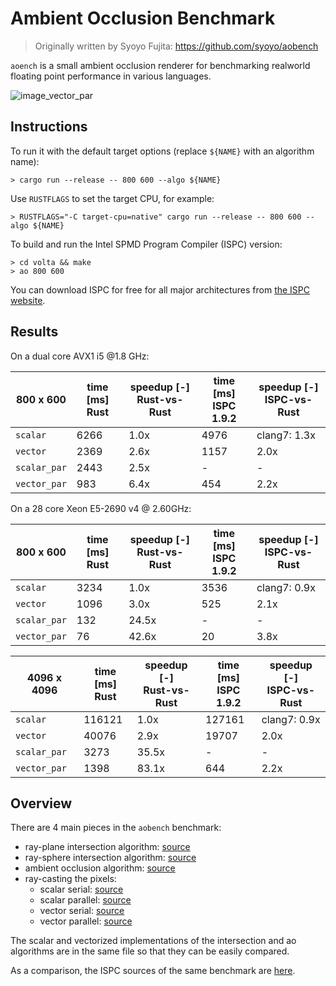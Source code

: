 # Ambient Occlusion Benchmark

> Originally written by Syoyo Fujita: https://github.com/syoyo/aobench

`aoench` is a small ambient occlusion renderer for benchmarking realworld
floating point performance in various languages.

![image_vector_par](https://user-images.githubusercontent.com/904614/41043073-653aa5be-69a3-11e8-8a9d-007def8516cc.png)

## Instructions


To run it with the default target options (replace `${NAME}` with an algorithm name):

```
> cargo run --release -- 800 600 --algo ${NAME}
```

Use `RUSTFLAGS` to set the target CPU, for example:

```
> RUSTFLAGS="-C target-cpu=native" cargo run --release -- 800 600 --algo ${NAME}
```

To build and run the Intel SPMD Program Compiler (ISPC) version:

```
> cd volta && make
> ao 800 600
```

You can download ISPC for free for all major architectures from [the ISPC website](https://ispc.github.io/downloads.html).

## Results

On a dual core AVX1 i5 @1.8 GHz:

| 800 x 600    | time [ms] <br> Rust | speedup [-] <br> Rust-vs-Rust | time [ms] <br> ISPC 1.9.2 | speedup [-] <br> ISPC-vs-Rust |
|--------------|---------------------|-------------------------------|---------------------------|-------------------------------|
| `scalar`     |                6266 |                          1.0x |                      4976 | clang7: 1.3x                  |
| `vector`     |                2369 |                          2.6x |                      1157 | 2.0x                          |
| `scalar_par` |                2443 |                          2.5x |                         - | -                             |
| `vector_par` |                 983 |                          6.4x |                       454 | 2.2x                          |

On a 28 core Xeon E5-2690 v4 @ 2.60GHz:

| 800 x 600    | time [ms] <br> Rust | speedup [-] <br> Rust-vs-Rust | time [ms] <br> ISPC 1.9.2 | speedup [-] <br> ISPC-vs-Rust |
|--------------|---------------------|-------------------------------|---------------------------|-------------------------------|
| `scalar`     |                3234 |                          1.0x |                      3536 | clang7: 0.9x                  |
| `vector`     |                1096 |                          3.0x |                       525 | 2.1x                          |
| `scalar_par` |                 132 |                         24.5x |                         - | -                             |
| `vector_par` |                  76 |                         42.6x |                        20 | 3.8x                          |

| 4096 x 4096  | time [ms] <br> Rust | speedup [-] <br> Rust-vs-Rust | time [ms] <br> ISPC 1.9.2 | speedup [-] <br> ISPC-vs-Rust |
|--------------|---------------------|-------------------------------|---------------------------|-------------------------------|
| `scalar`     |              116121 |                          1.0x |                    127161 | clang7: 0.9x                  |
| `vector`     |               40076 |                          2.9x |                     19707 | 2.0x                          |
| `scalar_par` |                3273 |                         35.5x |                         - | -                             |
| `vector_par` |                1398 |                         83.1x |                       644 | 2.2x                          |

## Overview

There are 4 main pieces in the `aobench` benchmark:

* ray-plane intersection algorithm: [source](https://github.com/rust-lang-nursery/packed_simd/tree/master/examples/aobench/src/intersection/ray_plane.rs)
* ray-sphere intersection algorithm: [source](https://github.com/rust-lang-nursery/packed_simd/tree/master/examples/aobench/src/intersection/ray_sphere.rs)
* ambient occlusion algorithm: [source](https://github.com/rust-lang-nursery/packed_simd/tree/master/examples/aobench/src/ambient_occlusion.rs)
* ray-casting the pixels:
  * scalar serial: [source](https://github.com/rust-lang-nursery/packed_simd/tree/master/examples/aobench/src/scalar.rs)
  * scalar parallel: [source](https://github.com/rust-lang-nursery/packed_simd/tree/master/examples/aobench/src/scalar_parallel.rs)
  * vector serial: [source](https://github.com/rust-lang-nursery/packed_simd/tree/master/examples/aobench/src/vector.rs)
  * vector parallel: [source](https://github.com/rust-lang-nursery/packed_simd/tree/master/examples/aobench/src/vector_parallel.rs)

The scalar and vectorized implementations of the intersection and ao algorithms
are in the same file so that they can be easily compared.

As a comparison, the ISPC sources of the same benchmark are [here](https://github.com/ispc/ispc/tree/master/examples/aobench).
